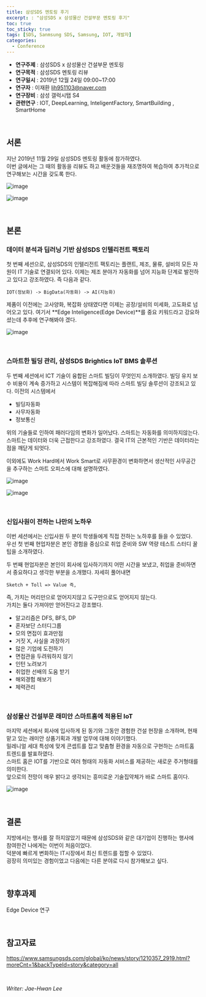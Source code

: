 ```yaml
---
title: 삼성SDS 멘토링 후기
excerpt: : "삼성SDS x 삼성물산 건설부문 멘토링 후기"
toc: true
toc_sticky: true
tags: [SDS, Sanmsung SDS, Samsung, IOT, 개발자]
categories:
  - Conference
---
```


* **연구주제** : 삼성SDS x 삼성물산 건설부문 멘토링
* **연구목적** : 삼성SDS 멘토링 리뷰
* **연구일시** : 2019년 12월 24일 09:00~17:00
* **연구자** : 이재환 <ljh951103@naver.com>
* **연구장비** : 삼성 갤럭시탭 S4
* **관련연구** : IOT, DeepLearning, InteligentFactory, SmartBuilding , SmartHome

&nbsp;

## 서론
지난 2019년 11월 29일 삼성SDS 멘토링 활동에 참가하였다.  
이번 글에서는 그 때의 활동을 리뷰도 하고 배운것들을 재조명하여 복습하여 추가적으로 연구해보는 시간을 갖도록 한다.

![image](https://user-images.githubusercontent.com/57826388/72158393-77ed3c00-33fd-11ea-909b-0921e1c10ba3.png)

![image](https://user-images.githubusercontent.com/57826388/72158427-90f5ed00-33fd-11ea-8a37-293df3cd922f.png)

&nbsp;

## 본론

### 데이터 분석과 딥러닝 기반 삼성SDS 인텔리전트 팩토리

첫 번째 세션으로, 삼성SDS의 인텔리전트 팩토리는 플랜트, 제조, 물류, 설비의 모든 자원이 IT 기술로 연결되어 있다. 이제는 제조 분야가 자동화를 넘어 지능화 단계로 발전하고 있다고 강조하였다. 즉 다음과 같다.

    IOT(정보화) -> BigData(자동화) -> AI(지능화)

제품이 이전에는 고사양화, 복잡화 상태였다면 이제는 공장/설비의 미세화, 고도화로 넘어오고 있다. 여기서 **Edge Inteligence(Edge Device)**를 중요 키워드라고 강요하셨는데 추후에 연구해봐야 겠다.

![image](https://user-images.githubusercontent.com/57826388/72158802-67899100-33fe-11ea-8e7f-b4230c3d5ccb.png)

&nbsp;

### 스마트한 빌딩 관리, 삼성SDS Brightics IoT BMS 솔루션

두 번째 세션에서 ICT 기술이 융합된 스마트 빌딩이 무엇인지 소개하였다. 빌딩 유지 보수 비용이 계속 증가하고 시스템이 복잡해짐에 따라 스마트 빌딩 솔루션이 강조되고 있다. 이전의 시스템에서 

- 빌딩자동화
- 사무자동화
- 정보통신

위의 기술들로 인하여 패러다임의 변화가 일어났다. 스마트는 자동화를 의미하지않는다. 스마트는 데이터와 더욱 근접한다고 강조하였다. 결국 IT의 근본적인 기반은 데이터라는 점을 깨닫게 되엇다.

이외에도 Work Hard에서 Work Smart로 사무환경이 변화하면서 생산적인 사무공간을 추구하는 스마트 오피스에 대해 설명하였다.

![image](https://user-images.githubusercontent.com/57826388/72159109-07471f00-33ff-11ea-9dfe-5814f7c2e3ed.png)  

![image](https://user-images.githubusercontent.com/57826388/72159145-19c15880-33ff-11ea-9f41-0933c200a5d3.png)

&nbsp;

### 신입사원이 전하는 나만의 노하우
이번 세션에서는 신입사원 두 분이 학생들에게 직접 전하는 노하후를 들을 수 있었다.  
우선 첫 번째 현업자분은 본인 경험을 중심으로 취업 준비와 SW 역량 테스트 스터디 꿀팁을 소개하였다.  

두 번째 현업자분은 본인이 회사에 입사하기까지 어떤 시간을 보냈고, 취업을 준비하면서 중요하다고 생각한 부분을 소개했다. 자세히 풀어내면

    Sketch + Toll => Value 즉, 
    
즉, 가치는 머리만으로 얻어지지않고 도구만으로도 얻어지지 않는다.  
가치는 둘다 가져야만 얻어진다고 강조했다.

- 알고리즘은 DFS, BFS, DP
- 혼자보단 스터디그룹
- 모의 면접이 효과만점
- 거짓 X, 사실을 과장하기
- 많은 기업에 도전하기
- 면접관을 두려워하지 않기
- 인턴 노려보기
- 취업한 선배의 도움 받기
- 해외경험 해보기
- 체력관리

&nbsp;

### 삼성물산 건설부문 래미안 스마트홈에 적용된 IoT
마지막 세션에서 회사에 입사하게 된 동기와 그동안 경험한 건설 현장을 소개하며, 현재 맡고 있는 래미안 상품기획과 개발 업무에 대해 이야기했다.  
밀레니얼 세대 특성에 맞게 콘셉트를 잡고 맞춤형 환경을 자동으로 구현하는 스마트홈 트렌드를 발표하였다.  
스마트 홈은 IOT를 기반으로 여러 형태의 자동화 서비스를 제공하는 새로운 주거형태를 의미한다.  
앞으로의 전망이 매우 밝다고 생각되는 흥미로운 기술집약체가 바로 스마트 홈이다.

![image](https://user-images.githubusercontent.com/57826388/72160031-fe574d00-3400-11ea-89fb-51a8ea378deb.png)

&nbsp;

## 결론

지방에서는 행사를 잘 하지않았기 때문에 삼성SDS와 같은 대기업이 진행하는 행사에 참여한건 나에게는 이번이 처음이었다.  
덕분에 빠르게 변화하는 IT시장에서 최신 트렌드를 접할 수 있었다.  
굉장히 의미있는 경험이었고 다음에는 다른 분야로 다시 참가해보고 싶다.

&nbsp;

## 향후과제

Edge Device 연구

&nbsp;

## 참고자료

<https://www.samsungsds.com/global/ko/news/story/1210357_2919.html?moreCnt=1&backTypeId=story&category=all>

&nbsp;

*Writer: Jae-Hwan Lee*

